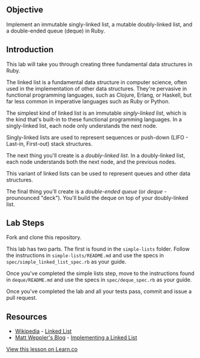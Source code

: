 

## Objective

Implement an immutable singly-linked list, a mutable doubly-linked list, and a double-ended queue (deque) in Ruby.

## Introduction

This lab will take you through creating three fundamental data structures in Ruby.

The linked list is a fundamental data structure in computer science, often used in the implementation of other data structures. They're pervasive in functional programming languages, such as Clojure, Erlang, or Haskell, but far less common in imperative languages such as Ruby or Python.

The simplest kind of linked list is an immutable *singly-linked list*, which is the kind that's built-in to these functional programming languages. In a singly-linked list, each node only understands the next node.

Singly-linked lists are used to represent sequences or push-down (LIFO - Last-in, First-out) stack structures.

The next thing you'll create is a *doubly-linked list*. In a doubly-linked list, each node understands both the next node, and the previous nodes.

This variant of linked lists can be used to represent queues and other data structures.

The final thing you'll create is a *double-ended queue* (or *deque* - prounounced "deck"). You'll build the deque on top of your doubly-linked list.

## Lab Steps

Fork and clone this repository.

This lab has two parts. The first is found in the `simple-lists` folder.
Follow the instructions in `simple-lists/README.md` and use the specs in
`spec/simple_linked_list_spec.rb` as your guide.

Once you've completed the simple lists step, move to the instructions
found in `deque/README.md` and use the specs in `spec/deque_spec.rb` as
your guide.

Once you've completed the lab and all your tests pass, commit and issue a pull request.

## Resources
* [Wikipedia](http://en.wikipedia.org/) - [Linked List](http://en.wikipedia.org/wiki/Linked_list)
* [Matt Weppler's Blog](http://matt.weppler.me/) - [Implementing a Linked List](http://matt.weppler.me/2013/08/14/implementing-a-linked-list-in-ruby.html)

<a href='https://learn.co/lessons/linked-lists' data-visibility='hidden'>View this lesson on Learn.co</a>
